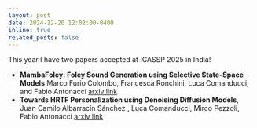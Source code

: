 ```yaml
---
layout: post
date: 2024-12-20 12:02:00-0400
inline: true
related_posts: false
---
```


This year I have two papers accepted at ICASSP 2025 in India!

- **MambaFoley: Foley Sound Generation using Selective State-Space Models** Marco Furio Colombo, Francesca Ronchini, Luca Comanducci, and Fabio Antonacci [arxiv link](https://arxiv.org/pdf/2409.09162)
- **Towards HRTF Personalization using Denoising Diffusion Models**, Juan Camilo Albarracín Sánchez , Luca Comanducci, Mirco Pezzoli, Fabio Antonacci [arxiv link](https://arxiv.org/abs/2501.02871)





